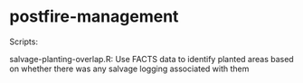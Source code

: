 # postfire-management


Scripts:

salvage-planting-overlap.R: Use FACTS data to identify planted areas based on whether there was any salvage logging associated with them